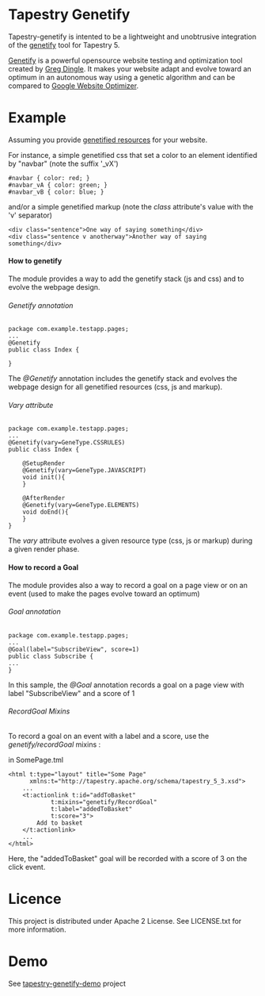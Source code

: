 Tapestry Genetify
=================

Tapestry-genetify is intented to be a lightweight and unobtrusive integration of the [genetify](https://github.com/gregdingle/genetify/wiki/) tool for Tapestry 5.

[Genetify](https://github.com/gregdingle/genetify/wiki/) is a powerful opensource website testing and optimization tool created by [Greg Dingle](https://github.com/gregdingle).
It makes your website adapt and evolve toward an optimum in an autonomous way using a genetic algorithm and can be compared to [Google Website Optimizer](http://www.google.com/websiteoptimizer/).

Example
=======

Assuming you provide [genetified resources](https://github.com/gregdingle/genetify/wiki/Usage) for your website.

For instance, a simple genetified css that set a color to an element identified by "navbar" (note the suffix '_vX')

    #navbar { color: red; }
    #navbar_vA { color: green; }
    #navbar_vB { color: blue; }
    
and/or a simple genetified markup (note the _class_ attribute's value with the 'v' separator)
    
    <div class="sentence">One way of saying something</div>           
    <div class="sentence v anotherway">Another way of saying something</div>

#### How to genetify ####

The module provides a way to add the genetify stack (js and css) and to evolve the webpage design.

###### Genetify annotation  ######

    package com.example.testapp.pages;
    ...
    @Genetify
    public class Index {
    	
    }

The _@Genetify_ annotation includes the genetify stack and evolves the webpage design for all genetified resources (css, js and markup).

###### Vary attribute  ######
    
    package com.example.testapp.pages;
    ...
    @Genetify(vary=GeneType.CSSRULES)
    public class Index {
    
        @SetupRender
        @Genetify(vary=GeneType.JAVASCRIPT)
        void init(){		
        }
    
        @AfterRender
        @Genetify(vary=GeneType.ELEMENTS)
        void doEnd(){
        }
    }

The _vary_ attribute evolves a given resource type (css, js or markup) during a given render phase.

#### How to record a Goal ####

The module provides also a way to record a goal on a page view or on an event (used to make the pages evolve toward an optimum)

###### Goal annotation  ######

    package com.example.testapp.pages;
    ...
    @Goal(label="SubscribeView", score=1)
    public class Subscribe {
    ...
    }

In this sample, the _@Goal_ annotation records a goal on a page view with label "SubscribeView" and a score of 1

###### RecordGoal Mixins ######

To record a goal on an event with a label and a score, use the _genetify/recordGoal_ mixins :

in SomePage.tml

    <html t:type="layout" title="Some Page"  
          xmlns:t="http://tapestry.apache.org/schema/tapestry_5_3.xsd">
        ...
        <t:actionlink t:id="addToBasket" 
                t:mixins="genetify/RecordGoal" 
                t:label="addedToBasket" 
                t:score="3">
            Add to basket
        </t:actionlink>
        ...
    </html>

Here, the "addedToBasket" goal will be recorded with a score of 3 on the click event.

Licence
=======

This project is distributed under Apache 2 License. See LICENSE.txt for more information.

Demo
====

See [tapestry-genetify-demo](https://github.com/adaptivui/tapestry-genetify-demo/blob/master/README.md) project
